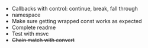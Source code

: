 * Callbacks with control: continue, break, fall through
* namespace
* Make sure getting wrapped const works as expected
* Complete readme
* Test with msvc
* ~~Chain match with convert~~
